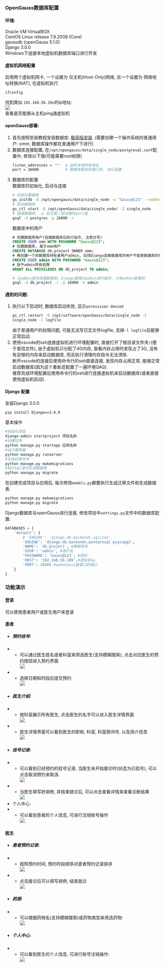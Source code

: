 ### OpenGauss数据库配置  
#### 环境:  
Oracle VM VirtualBOX  
CentOS Linux release 7.9.2009 (Core)  
gaussdb (openGauss 5.1.0)  
Django 3.0.0  
Windows下连接本地虚拟机数据库端口进行开发  

#### 虚拟机网络配置  
启用两个虚拟机网卡, 一个设置为 仅主机(Host-Only)网络, 另一个设置为 网络地址转换(NAT), 在虚拟机执行  
```
ifconfig
```
找到类似 `192.168.56.10x`的ip地址:  
![](img/ifconfig.jpg)  
查看是否能够从主机ping通虚拟机  

#### openGauss部署:  
1. 首先按照安装教程安装数据库: [极简版安装](https://docs-opengauss.osinfra.cn/zh/docs/5.1.0/docs/InstallationGuide/%E6%9E%81%E7%AE%80%E7%89%88%E5%AE%89%E8%A3%85.html). (需要创建一个操作系统的普通用户: omm, 数据库操作都在普通用户下进行)  
2. 数据库连接配置, 在`/opt/opengauss/data/single_node/postgresql.conf`配置中, 修改以下值(可能需要root权限)  
    ```bash
    listen_addresses = '*'  # 监听本地所有地址  
    port = 26000            # 数据库服务的端口号, 自行设置  
    ```
3. 数据库的配置  
    数据库的初始化, 启动与连接  
    ```bash
    # 初始化数据库
    gs_initdb -D /opt/opengauss/data/single_node -w "Gauss@123" --nodename='data'  
    # 启动数据库  
    gs_ctl start -D /opt/openGauss/data/single_node/ -Z single_node  
    # 连接数据库, -p 后为第二部设置的port值
    gsql -d postgres -p 26000 -r  
    ```
    数据库中的用户
    ```sql
    # 创建数据库用户(连接数据库后执行指令, 注意分号)
    CREATE USER omm WITH PASSWORD "Gauss@123";
    # 创建数据库, 属于omm用户
    CREATE DATABASE db_project OWNER omm;
    # 再创建一个非数据库持有者用户admin, 后续Django连接数据库的用户不能是数据库的持有者
    CREATE USER admin WITH PASSWORD "Gauss@123";
    # 授予admin所有权限
    GRANT ALL PRIVILEGES ON db_project TO admin;
    ```
    ```bash
    # 以admin身份连接数据库, Django都是以admin进行操作, 只有admin能看到  
    gsql -d db_project -r -p 26000 -U admin
    ```
#### 遇到的问题:  
1. 执行以下启动时, 数据库启动失败, 显示`permission denied`
    ```bash
    gs_ctl restart -D /opt/software/openGauss/data/single_node -Z
    single_node -l logfile
    ```
    由于普通用户的权限问题, 可能无法写日志文件logfile, 去掉`-l logfile`后能够正常启动.  
2. 使用vscode的ssh连接虚拟机进行环境配置时, 直接打开了根目录文件夹`/`(便于查找文件), 由于虚拟机只分配了4G内存, 查看内存占用时发现占了3G, 没有有足够的内存来启动数据库, 而且执行清理内存指令无法清除.  
断开vscode的连接后使用命令行的ssh直接连接, 发现内存占用正常, 能够正常启动数据库(因为这个重新还配置了一遍环境QAQ).  
推荐完成环境配置后使用命令行的ssh进行连接虚拟机来启动数据库(或者直接使用虚拟机启动).  

#### Django 配置  
安装Django 3.0.0  
```
pip install Django==3.0.0
```
基本操作  
```bash
#初始化项目
django-admin startproject 项目名称
#创建应用
python manage.py startapp 应用名称
#运行服务器
python manage.py runserver
#生成迁移文件
python manage.py makemigrations
#执行sql语句生成数据表
python manage.py migrate
```
在创建完成项目与应用后, 每次修改`models.py`都要执行生成迁移文件和生成数据表  
```bash
python manage.py makemigrations
python manage.py migrate
```
Django数据库与openGauss进行连接, 修改项目中`settings.py`文件中的数据库配置:  
```py
DATABASES = {
    'default': {
        # 'ENGINE': 'django.db.backends.sqlite3',
        'ENGINE': 'django.db.backends.postgresql_psycopg2',
        'NAME': 'db_project', #数据库名
        'USER': 'admin', #用户名
        'PASSWORD': 'Gauss@123', #密码
        'HOST': '192.168.56.109',#虚拟机ip
        'PORT': 26000 #openGauss数据口的端口
    }
}
```



### 功能演示  
#### 登录  
可以使用患者用户或医生用户来登录  

#### 患者  
* ##### 预约挂号:  
* - 可以通过医生姓名或者科室来筛选医生(支持模糊搜索), 点击对应医生的预约按钮进入预约界面  
![](img/patient/patient_register.jpg)  
* - 选择日期和时段后提交预约  
![](img/patient/patient_appoint.jpg)  
* ##### 医生介绍:  
* - 按科室展示所有医生, 点击医生的名字可以进入医生详情界面  
![](img/patient/patient_personnel.jpg)  
* - 医生详情界面可以看到医生的职称, 科室, 科室房间号, 以及简介信息  
![](img/patient/patient_profile.jpg)  
* ##### 挂号记录:
* - 可以看到已经预约的挂号记录, 当医生未开始接诊时(状态为已挂号), 可以点击取消预约来取消.  
![](img/patient/patient_registration.jpg)  
* - 当医生填写好病例, 并结束就诊后, 可以点击查看详情来查看诊断结果  
![](img/patient/patient_medicalrecord.jpg)  
* 个人中心:  
* - 可以看到患者的个人信息, 可进行注销账号操作  
![](img/patient/patient_personal.jpg)  


#### 医生  
* ##### 患者预约记录:  
* - 按照预约时间, 预约时段顺序对患者预约记录排序  
![](img/doctor/doctor_registration.jpg)  
* - 点击接诊后可以填写病例, 结束就诊  
![](img/doctor/doctor_medicalrecord.jpg)  
* ##### 药房:  
* - 可以根据药物名(支持模糊搜索)或药物类型来筛选药物:  
![](img/doctor/doctor_medicine.jpg)  
* ##### 个人中心:  
* - 可以看到医生的个人信息, 可进行账号注销操作:  
![](img/doctor/doctor_personal.jpg)  